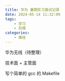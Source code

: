 ```yaml
---
title: 华为 暑期实习面试记录
date: 2024-05-14 11:32:09
tags:
    - 学习
    - 后端
categories:
    - 面经
---
```

华为无线（待整理）

技术面 + 主管面

写个简单的 gcc 的 Makefile